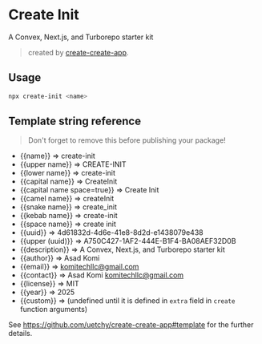 # Create Init

A Convex, Next.js, and Turborepo starter kit

> created by [create-create-app](https://github.com/uetchy/create-create-app).

## Usage

```bash
npx create-init <name>
```

## Template string reference

> Don't forget to remove this before publishing your package!

- {{name}} => create-init
- {{upper name}} => CREATE-INIT
- {{lower name}} => create-init
- {{capital name}} => CreateInit
- {{capital name space=true}} => Create Init
- {{camel name}} => createInit
- {{snake name}} => create_init
- {{kebab name}} => create-init
- {{space name}} => create init
- {{uuid}} => 4d61832d-4d6e-41e8-8d2d-e1438079e438
- {{upper (uuid)}} => A750C427-1AF2-444E-B1F4-BA08AEF32D0B
- {{description}} => A Convex, Next.js, and Turborepo starter kit
- {{author}} => Asad Komi
- {{email}} => komitechllc@gmail.com
- {{contact}} => Asad Komi <komitechllc@gmail.com>
- {{license}} => MIT
- {{year}} => 2025
- {{custom}} =>  (undefined until it is defined in `extra` field in `create` function arguments)

See https://github.com/uetchy/create-create-app#template for the further details.
